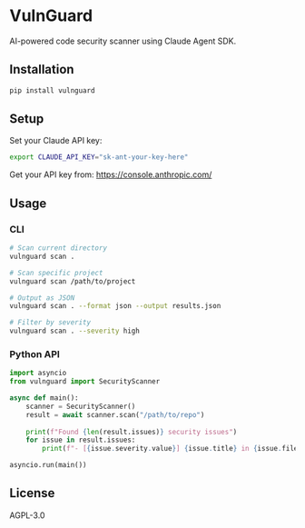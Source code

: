 # VulnGuard

AI-powered code security scanner using Claude Agent SDK.

## Installation

```bash
pip install vulnguard
```

## Setup

Set your Claude API key:

```bash
export CLAUDE_API_KEY="sk-ant-your-key-here"
```

Get your API key from: https://console.anthropic.com/

## Usage

### CLI

```bash
# Scan current directory
vulnguard scan .

# Scan specific project
vulnguard scan /path/to/project

# Output as JSON
vulnguard scan . --format json --output results.json

# Filter by severity
vulnguard scan . --severity high
```

### Python API

```python
import asyncio
from vulnguard import SecurityScanner

async def main():
    scanner = SecurityScanner()
    result = await scanner.scan("/path/to/repo")
    
    print(f"Found {len(result.issues)} security issues")
    for issue in result.issues:
        print(f"- [{issue.severity.value}] {issue.title} in {issue.file_path}")

asyncio.run(main())
```

## License

AGPL-3.0
